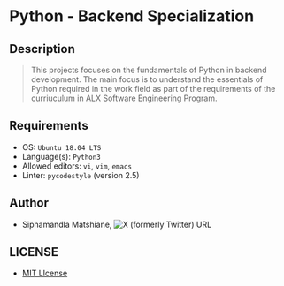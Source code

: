# Python - Backend Specialization

## Description
> This projects focuses on the fundamentals of Python in backend development. The main focus is to understand the essentials of Python required in the work field as part of the requirements of the curriuculum in ALX Software Engineering Program.

## Requirements
- OS: `Ubuntu 18.04 LTS`
- Language(s): `Python3`
- Allowed editors: `vi`, `vim`, `emacs`
- Linter: `pycodestyle` (version 2.5)

## Author
- Siphamandla Matshiane, ![X (formerly Twitter) URL](https://img.shields.io/twitter/url?url=https%3A%2F%2Fx.com%2FSiphamandl76892)

## LICENSE
- [MIT LIcense](LICENSE)
